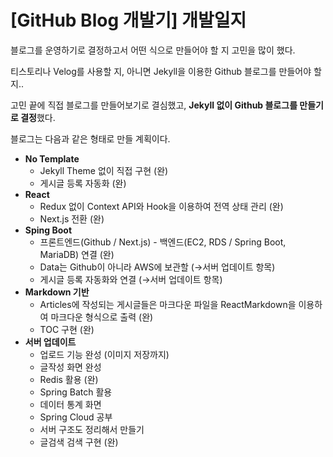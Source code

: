 # [GitHub Blog 개발기] 개발일지

블로그를 운영하기로 결정하고서 어떤 식으로 만들어야 할 지 고민을 많이 했다.

티스토리나 Velog를 사용할 지, 아니면 Jekyll을 이용한 Github 블로그를 만들어야 할 지..

고민 끝에 직접 블로그를 만들어보기로 결심했고, **Jekyll 없이 Github 블로그를 만들기로 결정**했다.



블로그는 다음과 같은 형태로 만들 계획이다.

- **No Template**
  - Jekyll Theme 없이 직접 구현 (완)
  - 게시글 등록 자동화 (완)
- **React**
  - Redux 없이 Context API와 Hook을 이용하여 전역 상태 관리 (완)
  - Next.js 전환 (완)
- **Sping Boot**
  - 프론트엔드(Github / Next.js) - 백엔드(EC2, RDS / Spring Boot, MariaDB) 연결 (완)
  - Data는 Github이 아니라 AWS에 보관할 (→서버 업데이트 항목)
  - 게시글 등록 자동화와 연결 (→서버 업데이트 항목)
- **Markdown 기반**
  - Articles에 작성되는 게시글들은 마크다운 파일을 ReactMarkdown을 이용하여 마크다운 형식으로 출력 (완)
  - TOC 구현 (완)
- **서버 업데이트**
  - 업로드 기능 완성 (이미지 저장까지)
  - 글작성 화면 완성
  - Redis 활용 (완)
  - Spring Batch 활용
  - 데이터 통계 화면
  - Spring Cloud 공부
  - 서버 구조도 정리해서 만들기
  - 글검색 검색 구현 (완)
